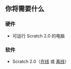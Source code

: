 ## 你将需要什么

### 硬件

+ 可运行 Scratch 2.0 的电脑

### 软件

+ Scratch 2.0（[在线](https://scratch.mit.edu/projects/editor/) 或 [离线](https://scratch.mit.edu/scratch2download/)）
